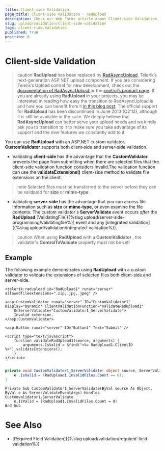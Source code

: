 ```yaml
---
title: Client-side Validation
page_title: Client-side Validation - RadUpload
description: Check our Web Forms article about Client-side Validation.
slug: upload/validation/client-side-validation
tags: client-side,validation
published: True
position: 0
---
```


# Client-side Validation



>caution  **RadUpload** has been replaced by [RadAsyncUpload](https://demos.telerik.com/aspnet-ajax/asyncupload/examples/overview/defaultcs.aspx), Telerik’s next-generation ASP.NET upload component. If you are considering Telerik’s Upload control for new development, check out the [documentation of RadAsyncUpload ](https://www.telerik.com/help/aspnet-ajax/asyncupload-overview.html) or the [control’s product page](https://www.telerik.com/products/aspnet-ajax/asyncupload.aspx). If you are already using **RadUpload** in your projects, you may be interested in reading how easy the transition to RadAsyncUpload is and how you can benefit from it [in this blog post](https://blogs.telerik.com/blogs/12-12-05/the-case-of-telerik-s-new-old-asp.net-ajax-upload-control-radasyncupload). The official support for **RadUpload** has been discontinued in June 2013 (Q2’13), although it is still be available in the suite. We deeply believe that **RadAsyncUpload** can better serve your upload needs and we kindly ask you to transition to it to make sure you take advantage of its support and the new features we constantly add to it.
>


You can use **RadUpload** with an ASP.NET custom validator. **CustomValidator** supports both client-side and server-side validation.

* Validating **client-side** has the advantage that the **CustomValidator** prevents the page from submitting when there are selected files that the client-side validation function considers invalid.The validation function can use the **validateExtensions()** client-side method to validate file extensions on the client.

>note Selected files must be transferred to the server before they can be validated for **size** or **mime-type** .
>


* Validating **server-side** has the advantage that you can access file information such as **size** or **mime-type**, or even examine the file contents. The custom validator's **ServerValidate** event occurs *after* the **RadUpload** [ValidatingFile]({%slug upload/server-side-programming/validatingfile%}) event and any [integrated validation]({%slug upload/validation/integrated-validation%}).

>caution When using **RadUpload** with a **CustomValidator** , the validator's **ControlToValidate** property must not be set!
>


## Example

The following example demonstrates using **RadUpload** with a custom validator to validate the extensions of selected files both client-side and server-side.

````ASPNET
<telerik:radupload id="RadUpload1" runat="server" allowedfileextensions=".zip,.jpg,.jpeg" />

<asp:CustomValidator runat="server" ID="CustomValidator1" Display="Dynamic" ClientValidationFunction="validateRadUpload1"
    OnServerValidate="CustomValidator1_ServerValidate">        
    Invalid extension.
</asp:CustomValidator>

<asp:Button runat="server" ID="Button1" Text="Submit" />

<script type="text/javascript">
    function validateRadUpload1(source, arguments) {
        arguments.IsValid = $find("<%= RadUpload1.ClientID %>").validateExtensions();
    }
</script>
	
````



````C#
private void CustomValidator1_ServerValidate( object source, ServerValidateEventArgs e) {  
    е .IsValid = (RadUpload1.InvalidFiles.Count == 0);
}
````
````VB.NET
Private Sub CustomValidator1_ServerValidate(ByVal source As Object, ByVal e As ServerValidateEventArgs) Handles Customvalidator1.ServerValidate
    е.IsValid = (RadUpload1.InvalidFiles.Count = 0)
End Sub
````


# See Also

 * [Required Field Validation]({%slug upload/validation/required-field-validation%})
